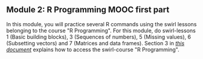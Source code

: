 Module 2: R Programming MOOC first part
---

In this module, you will practice several R commands using the swirl lessons belonging to the course "R Programming". For this module, do swirl-lessons 1 (Basic building blocks), 3 (Sequences of numbers), 5 (Missing values), 6 (Subsetting vectors) and 7 (Matrices and data frames). Section 3 in [*this document*](https://github.com/ClaudiaBrauer/A-very-short-introduction-to-R/blob/master/documents/Doing%20A%20(very)%20short%20introduction%20to%20R%20in%20swirl.pdf) explains how to access the swirl-course "R Programming".
